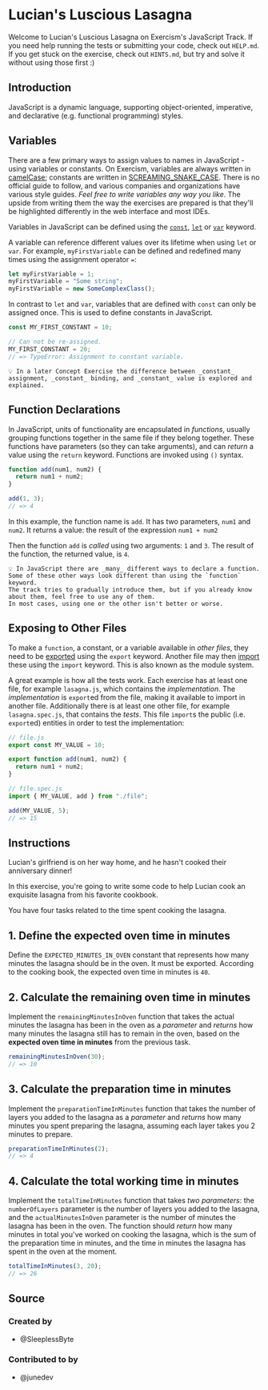 # Lucian's Luscious Lasagna

Welcome to Lucian's Luscious Lasagna on Exercism's JavaScript Track.
If you need help running the tests or submitting your code, check out `HELP.md`.
If you get stuck on the exercise, check out `HINTS.md`, but try and solve it without using those first :)

## Introduction

JavaScript is a dynamic language, supporting object-oriented, imperative, and declarative (e.g. functional programming) styles.

## Variables

There are a few primary ways to assign values to names in JavaScript - using variables or constants.
On Exercism, variables are always written in [camelCase][wiki-camel-case]; constants are written in [SCREAMING_SNAKE_CASE][wiki-snake-case].
There is no official guide to follow, and various companies and organizations have various style guides.
_Feel free to write variables any way you like_.
The upside from writing them the way the exercises are prepared is that they'll be highlighted differently in the web interface and most IDEs.

Variables in JavaScript can be defined using the [`const`][mdn-const], [`let`][mdn-let] or [`var`][mdn-var] keyword.

A variable can reference different values over its lifetime when using `let` or `var`.
For example, `myFirstVariable` can be defined and redefined many times using the assignment operator `=`:

```javascript
let myFirstVariable = 1;
myFirstVariable = "Some string";
myFirstVariable = new SomeComplexClass();
```

In contrast to `let` and `var`, variables that are defined with `const` can only be assigned once.
This is used to define constants in JavaScript.

```javascript
const MY_FIRST_CONSTANT = 10;

// Can not be re-assigned.
MY_FIRST_CONSTANT = 20;
// => TypeError: Assignment to constant variable.
```

<!-- prettier-ignore -->
~~~exercism/note
💡 In a later Concept Exercise the difference between _constant_ assignment, _constant_ binding, and _constant_ value is explored and explained.
~~~

## Function Declarations

In JavaScript, units of functionality are encapsulated in _functions_, usually grouping functions together in the same file if they belong together.
These functions have parameters (so they can take arguments), and can _return_ a value using the `return` keyword.
Functions are invoked using `()` syntax.

```javascript
function add(num1, num2) {
  return num1 + num2;
}

add(1, 3);
// => 4
```

In this example, the function name is `add`.
It has two parameters, `num1` and `num2`.
It returns a value: the result of the expression `num1 + num2`

Then the function `add` is _called_ using two arguments: `1` and `3`.
The result of the function, the returned value, is `4`.

```exercism/note
💡 In JavaScript there are _many_ different ways to declare a function.
Some of these other ways look different than using the `function` keyword.
The track tries to gradually introduce them, but if you already know about them, feel free to use any of them.
In most cases, using one or the other isn't better or worse.
```

## Exposing to Other Files

To make a `function`, a constant, or a variable available in _other files_, they need to be [exported][mdn-export] using the `export` keyword.
Another file may then [import][mdn-import] these using the `import` keyword.
This is also known as the module system.

A great example is how all the tests work.
Each exercise has at least one file, for example `lasagna.js`, which contains the _implementation_.
The _implementation_ is `export`ed from the file, making it available to import in another file.
Additionally there is at least one other file, for example `lasagna.spec.js`, that contains the _tests_.
This file `import`s the public (i.e. `export`ed) entities in order to test the implementation:

```javascript
// file.js
export const MY_VALUE = 10;

export function add(num1, num2) {
  return num1 + num2;
}

// file.spec.js
import { MY_VALUE, add } from "./file";

add(MY_VALUE, 5);
// => 15
```

[mdn-const]: https://developer.mozilla.org/en-US/docs/Web/JavaScript/Reference/Statements/const
[mdn-export]: https://developer.mozilla.org/en-US/docs/Web/JavaScript/Reference/Statements/export
[mdn-import]: https://developer.mozilla.org/en-US/docs/Web/JavaScript/Reference/Statements/import
[mdn-let]: https://developer.mozilla.org/en-US/docs/Web/JavaScript/Reference/Statements/let
[mdn-var]: https://developer.mozilla.org/en-US/docs/Web/JavaScript/Reference/Statements/var
[wiki-camel-case]: https://en.wikipedia.org/wiki/Camel_case
[wiki-snake-case]: https://en.wikipedia.org/wiki/Snake_case

## Instructions

Lucian's girlfriend is on her way home, and he hasn't cooked their anniversary dinner!

In this exercise, you're going to write some code to help Lucian cook an exquisite lasagna from his favorite cookbook.

You have four tasks related to the time spent cooking the lasagna.

## 1. Define the expected oven time in minutes

Define the `EXPECTED_MINUTES_IN_OVEN` constant that represents how many minutes the lasagna should be in the oven. It must be exported. According to the cooking book, the expected oven time in minutes is `40`.

## 2. Calculate the remaining oven time in minutes

Implement the `remainingMinutesInOven` function that takes the actual minutes the lasagna has been in the oven as a _parameter_ and _returns_ how many minutes the lasagna still has to remain in the oven, based on the **expected oven time in minutes** from the previous task.

```javascript
remainingMinutesInOven(30);
// => 10
```

## 3. Calculate the preparation time in minutes

Implement the `preparationTimeInMinutes` function that takes the number of layers you added to the lasagna as a _parameter_ and _returns_ how many minutes you spent preparing the lasagna, assuming each layer takes you 2 minutes to prepare.

```javascript
preparationTimeInMinutes(2);
// => 4
```

## 4. Calculate the total working time in minutes

Implement the `totalTimeInMinutes` function that takes _two parameters_: the `numberOfLayers` parameter is the number of layers you added to the lasagna, and the `actualMinutesInOven` parameter is the number of minutes the lasagna has been in the oven. The function should _return_ how many minutes in total you've worked on cooking the lasagna, which is the sum of the preparation time in minutes, and the time in minutes the lasagna has spent in the oven at the moment.

```javascript
totalTimeInMinutes(3, 20);
// => 26
```

## Source

### Created by

- @SleeplessByte

### Contributed to by

- @junedev
